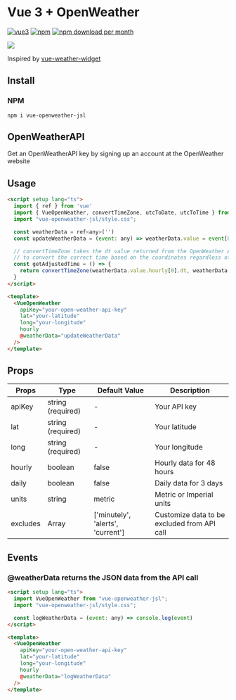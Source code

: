 # Vue 3 + OpenWeather

[![vue3](https://img.shields.io/badge/vuejs-3.x-brightgreen.svg)](https://vuejs.org/)
[![npm](https://img.shields.io/npm/v/vue-openweather-jsl)](http://npmjs.com/package/vue-openweather-jsl)
[![npm download per month](https://img.shields.io/npm/dm/vue-openweather-jsl)](http://npmjs.com/package/vue-openweather-jsl)

<img src="https://user-images.githubusercontent.com/58784686/162488946-1d0f1ffc-633f-45c4-8fdd-f64b6e46919d.png">

Inspired by [vue-weather-widget](https://github.com/dipu-bd/vue-weather-widget)

## Install

### NPM

```
npm i vue-openweather-jsl
```

## OpenWeatherAPI

Get an OpenWeatherAPI key by signing up an account at the OpenWeather website

## Usage
```html
<script setup lang="ts">
  import { ref } from 'vue'
  import { VueOpenWeather, convertTimeZone, utcToDate, utcToTime } from "vue-openweather-jsl";
  import "vue-openweather-jsl/style.css";

  const weatherData = ref<any>('')
  const updateWeatherData = (event: any) => weatherData.value = event[0]

  // convertTimeZone takes the dt value returned from the OpenWeather API, and the timezone offset
  // to convert the correct time based on the coordinates regardless of the computer's actual timezone
  const getAdjustedTime = () => {
    return convertTimeZone(weatherData.value.hourly[0].dt, weatherData.value.timezone_offset)
  }
</script>

<template>
  <VueOpenWeather 
    apiKey="your-open-weather-api-key"
    lat="your-latitude"
    long="your-longitude"
    hourly
    @weatherData="updateWeatherData"
  />
</template>


```

## Props

| Props       | Type               | Default Value                     | Description                                                  |
|-------------|--------------------|-----------------------------------|--------------------------------------------------------------|
| apiKey      | string (required)  | -                                 | Your API key                                                 |
| lat         | string (required)  | -                                 | Your latitude                                                |
| long        | string (required)  | -                                 | Your longitude                                               |
| hourly      | boolean            | false                             | Hourly data for 48 hours                                     |
| daily       | boolean            | false                              | Daily data for 3 days                                       |
| units       | string             | metric                            | Metric or Imperial units                                     |
| excludes    | Array<string>      | ['minutely', 'alerts', 'current'] | Customize data to be excluded from API call                  |

## Events
### @weatherData returns the JSON data from the API call

```html
<script setup lang="ts">
  import VueOpenWeather from "vue-openweather-jsl";
  import "vue-openweather-jsl/style.css";

  const logWeatherData = (event: any) => console.log(event)
</script>

<template>
  <VueOpenWeather 
    apiKey="your-open-weather-api-key"
    lat="your-latitude"
    long="your-longitude"
    hourly
    @weatherData="logWeatherData"
  />
</template>


```
